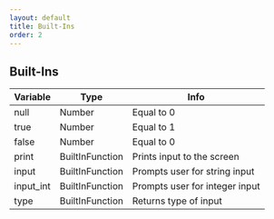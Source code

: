 ```yaml
---
layout: default
title: Built-Ins
order: 2
---
```


## Built-Ins

| Variable  | Type            | Info                           |
|-----------|-----------------|--------------------------------|
| null      | Number          | Equal to 0                     |
| true      | Number          | Equal to 1                     |
| false     | Number          | Equal to 0                     |
| print     | BuiltInFunction | Prints input to the screen     |
| input     | BuiltInFunction | Prompts user for string input  |
| input_int | BuiltInFunction | Prompts user for integer input |
| type      | BuiltInFunction | Returns type of input          |